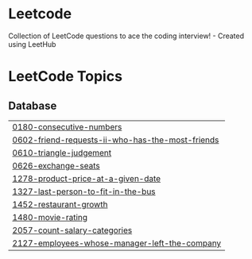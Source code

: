 # Leetcode
Collection of LeetCode questions to ace the coding interview! - Created using LeetHub

<!---LeetCode Topics Start-->
# LeetCode Topics
## Database
|  |
| ------- |
| [0180-consecutive-numbers](https://github.com/NitinYadav1511/Leetcode/tree/master/0180-consecutive-numbers) |
| [0602-friend-requests-ii-who-has-the-most-friends](https://github.com/NitinYadav1511/Leetcode/tree/master/0602-friend-requests-ii-who-has-the-most-friends) |
| [0610-triangle-judgement](https://github.com/NitinYadav1511/Leetcode/tree/master/0610-triangle-judgement) |
| [0626-exchange-seats](https://github.com/NitinYadav1511/Leetcode/tree/master/0626-exchange-seats) |
| [1278-product-price-at-a-given-date](https://github.com/NitinYadav1511/Leetcode/tree/master/1278-product-price-at-a-given-date) |
| [1327-last-person-to-fit-in-the-bus](https://github.com/NitinYadav1511/Leetcode/tree/master/1327-last-person-to-fit-in-the-bus) |
| [1452-restaurant-growth](https://github.com/NitinYadav1511/Leetcode/tree/master/1452-restaurant-growth) |
| [1480-movie-rating](https://github.com/NitinYadav1511/Leetcode/tree/master/1480-movie-rating) |
| [2057-count-salary-categories](https://github.com/NitinYadav1511/Leetcode/tree/master/2057-count-salary-categories) |
| [2127-employees-whose-manager-left-the-company](https://github.com/NitinYadav1511/Leetcode/tree/master/2127-employees-whose-manager-left-the-company) |
<!---LeetCode Topics End-->
